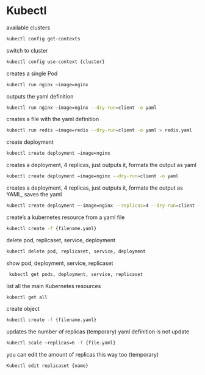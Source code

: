 # Kubectl


available clusters

```sh
kubectl config get-contexts
```
switch to cluster
```sh
kubectl config use-context {cluster}
```
creates a single Pod
```sh
kubectl run nginx —image=nginx
```
outputs the yaml definition
```sh
kubectl run nginx —image=nginx --dry-run=client -o yaml
```
creates a file with the yaml definition
```sh
kubectl run redis —image=redis --dry-run=client -o yaml > redis.yaml
``` 
create deployment
```sh       
kubectl create deployment —image=nginx
```
creates a deployment, 4 replicas, just outputs it, formats the output as yaml
```sh
kubectl create deployment —image=nginx --dry-run=client -o yaml
```
 creates a deployment, 4 replicas, just outputs it, formats the output as YAML, saves the yaml
 ```sh
 kubectl create deployment —-image=nginx --replicas=4 --dry-run=client -o yaml > nginx.yaml
 ```
 create’s a kubernetes resource from a yaml file
 ```sh
 kubectl create -f {filename.yaml}
 ```
 delete pod, replicaset, service, deployment
 ```sh
 kubectl delete pod, replicaset, service, deployment
 ```
show pod, deployment, service, replicaset
```sh
 kubectl get pods, deployment, service, replicaset
```
list all the main Kubernetes resources
```sh
kubectl get all
```
create object
```sh
kubectl create -f {filename.yaml}
```
updates the number of replicas (temporary) yaml definition is not update
```sh
kubectl scale —replicas=6 -f {file.yaml}
```
you can edit the amount of replicas this way too (temporary)
```sh
Kubectl edit replicaset {name}
```